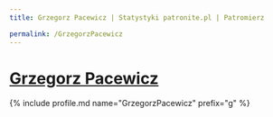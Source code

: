 ```yaml
---
title: Grzegorz Pacewicz | Statystyki patronite.pl | Patromierz

permalink: /GrzegorzPacewicz
---
```


# [Grzegorz Pacewicz](https://patronite.pl/GrzegorzPacewicz)

{% include profile.md name="GrzegorzPacewicz" prefix="g" %}
